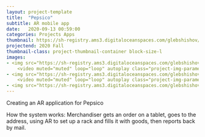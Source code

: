 ```yaml
---
layout: project-template
title:  "Pepsico"
subtitle: AR mobile app
date:   2020-09-13 00:59:00
categories: Projects Apps
thumbnail: https://sh-registry.ams3.digitaloceanspaces.com/glebshishov/Pepsico/Pepsico-thumbnail.webp
projectend: 2020 Fall
thumbnail-class: project-thumbnail-container block-size-l
images:
- <img src="https://sh-registry.ams3.digitaloceanspaces.com/glebshishov/Pepsico/Pepsico-1.webp" class="project-img-parameters img-size-full" alt="Pepsico-1">
    <video muted="muted" loop="loop" autoplay class="project-img-parameters img-size-full"> <source src="https://sh-registry.ams3.digitaloceanspaces.com/glebshishov/Pepsico/Pepsico-place.mp4"></video>
- <img src="https://sh-registry.ams3.digitaloceanspaces.com/glebshishov/Pepsico/Pepsico-2.webp" class="project-img-parameters img-size-full" alt="Pepsico-2">
    <video muted="muted" loop="loop" autoplay class="project-img-parameters img-size-full"> <source src="https://sh-registry.ams3.digitaloceanspaces.com/glebshishov/Pepsico/Pepsico-box.mp4"></video>
- <img src="https://sh-registry.ams3.digitaloceanspaces.com/glebshishov/Pepsico/Pepsico-3.webp" class="project-img-parameters img-size-full" alt="Pepsico-3">
---
```


Creating an AR application for Pepsico

How the system works: Merchandiser gets an order on a tablet, goes to the address, using AR to set up a rack and fills it with goods, then reports back by mail.